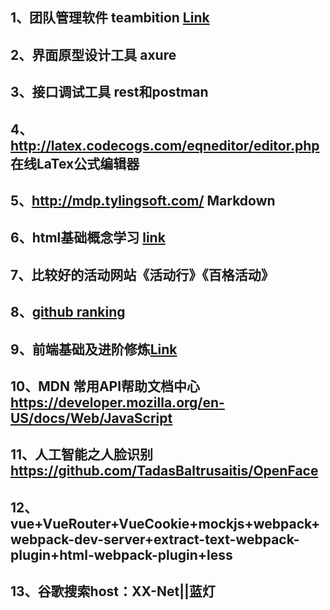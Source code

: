 
## 1、团队管理软件 teambition <a href="https://www.teambition.com">Link</a>
## 2、界面原型设计工具 axure ##
## 3、接口调试工具 rest和postman ##
## 4、http://latex.codecogs.com/eqneditor/editor.php 在线LaTex公式编辑器 
## 5、http://mdp.tylingsoft.com/ Markdown
## 6、html基础概念学习 <a href="https://www.jianshu.com/p/c3e1e39890fb?utm_source=hao.caibaojian.com/">link</a>
## 7、比较好的活动网站《活动行》《百格活动》
## 8、<a href='https://gitstar-ranking.com/'>github ranking</a>
## 9、前端基础及进阶修炼<a href='https://www.freecodecamp.cn/home'>Link</a>
## 10、MDN 常用API帮助文档中心 https://developer.mozilla.org/en-US/docs/Web/JavaScript
## 11、人工智能之人脸识别 https://github.com/TadasBaltrusaitis/OpenFace
## 12、vue+VueRouter+VueCookie+mockjs+webpack+webpack-dev-server+extract-text-webpack-plugin+html-webpack-plugin+less
## 13、谷歌搜索host：XX-Net||蓝灯
